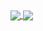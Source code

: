 <a href="https://github-readme-stats.vercel.app/api?username=KushibikiMashu&count_private=true&show_icons=true&hide=issues,contribs">
  <img align="center" src="https://github-readme-stats.vercel.app/api?username=KushibikiMashu&count_private=true&show_icons=true&hide=issues,contribs" />
</a>
<a href="https://github-readme-stats.vercel.app/api/top-langs/?username=KushibikiMashu&layout=compact">
  <img align="center" src="https://github-readme-stats.vercel.app/api/top-langs/?username=KushibikiMashu&layout=compact" />
</a>
